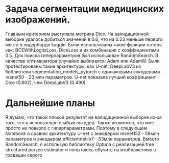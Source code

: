 # Задача сегментации медицинских изображений.
Главным критерием выступала метрика Dice. На валидационной выборке удалось добиться значений в 0.6, что на 0.23 меньше первого места в лидерборде kaggle.
Были использованы такие функции потерь как: BCEWithLogitsLoss, DiceLoss и их комбинация с коэффициентами 0.5.
Для поиска гиперпараметров был использован RandomSearch. 
В качестве оптимизатора случайно выбирался: Adam или AdamW.
Были протестированы такие архитектуры, как U-net, DeepLabV3 из библиотеки segmentation_models_pytorch c одинаковыми энкодерами - resnet50 - 23 млн параметров. 
U-net показала лучший коэффициент Dice (0.602), чем DeepLabV3 (0.490).
# Дальнейшие планы
Я думаю, что такой плохой результат на валидационной выборке из-за того, что я использовал слабый энкодер. Также возможно, что мне
просто не повезло с гиперпараметрами.
Поэтому в следующем Notebook я сравню архитектуру U-net с энкодером resnet152 - 58млн параметров и энкодером efficientnet-b7 - 63млн параметров.
Вместо RandomSearch, я использую библиотеку Optuna с реализацией tree structured parzen estimator и попытаюсь обучить на изображениях в градации серого
